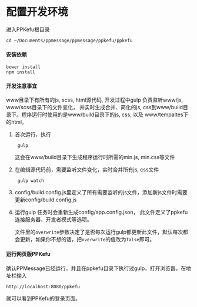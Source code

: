 # 配置开发环境
进入PPKefu根目录

    cd ~/Documents/ppmessage/ppmessage/ppkefu/ppkefu

#### 安装依赖

    bower install 
    npm install 
    
#### 开发注意事宜
www目录下有所有的js, scss, html源代码, 开发过程中gulp 负责监听www/js, www/scss目录下的文件变化，
并实时生成合并、简化的js, css到www/build目录下。程序运行时使用的是www/build目录下的js, css, 以及
www/tempaltes下的html。

1. 首次运行，执行
   
        gulp

   这会在www/build目录下生成程序运行时所需的min.js, min.css等文件
       
2. 在编辑源代码前，需要监听文件变化，实时合并所有js, css文件
    
        gulp watch
        
3. config/build.config.js里定义了所有需要监听的js文件，添加新js文件时需要更新config/build.config.js

4. 运行gulp 任务时会重新生成config/app.config.json， 此文件定义了ppkefu连接服务器、开发者模式等选项。
    
   文件里的`overwrite`参数决定了是否每次运行gulp都更新此文件，默认每次都会更新，如果你不想的话，把`overwrite`的值改为`false`即可。

#### 运行网页版PPKefu
确认PPMessage已经运行，并且在ppkefu目录下执行过gulp，打开浏览器，在地址栏输入

    http://localhost:8080/ppkefu

就可以看到PPKefu的登录页面。
